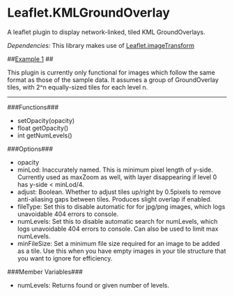 # Leaflet.KMLGroundOverlay
A leaflet plugin to display network-linked, tiled KML GroundOverlays.

*Dependencies:* This library makes use of [Leaflet.imageTransform](https://github.com/ScanEx/Leaflet.imageTransform)

##[Example 1](http://ahalota.github.io/Leaflet.KMLGroundOverlay/examples/ex1.html) ##

This plugin is currently only functional for images which follow the same format as those of the sample data. It assumes a group of GroundOverlay tiles, with 2^n equally-sized tiles for each level n.

----------

###Functions###

- setOpacity(opacity)
- float getOpacity()
- int getNumLevels()

###Options###

- opacity
- minLod: Inaccurately named. This is minimum pixel length of y-side. Currently used as maxZoom as well, with layer disappearing if level 0 has y-side < minLod/4.
- adjust: Boolean. Whether to adjust tiles up/right by 0.5pixels to remove anti-aliasing gaps between tiles. Produces slight overlap if enabled.
- fileType: Set this to disable automatic for for jpg/png images, which logs unavoidable 404 errors to console.
- numLevels: Set this to disable automatic search for numLevels, which logs unavoidable 404 errors to console. Can also be used to limit max numLevels.
- minFileSize: Set a minimum file size required for an image to be added as a tile. Use this when you have empty images in your tile structure that you want to ignore for efficiency.

###Member Variables###

- numLevels: Returns found or given number of levels.





